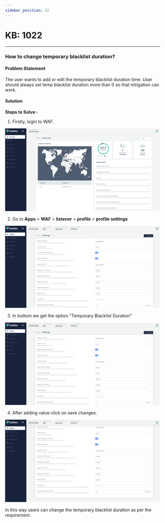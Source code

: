 ```yaml
---
sidebar_position: 22
---
```


# KB: 1022
-----------

### **How to change temporary blacklist duration?**

#### **Problem Statement**

The user wants to add or edit the temporary blacklist duration time. User should always set temp blacklist duration more than 0 so that mitigation can work.

#### **Solution**

**Steps to Solve**:-

1. Firstly, login to WAF.

![kb-1022](/img/waf/v7/kb/overview_kb_1022_1.png)

2. Go to **Apps** > **WAF** > **listener** > **profile** > **profile settings**

![kb-1022](/img/waf/v7/kb/settings_kb_1022_2.png)

3. In bottom we get the option "Temporary Blacklist Duration"

![kb-1022](/img/waf/v7/kb/settings_kb_1022_2.png)

4. After adding value click on save changes.

![kb-1022](/img/waf/v7/kb/settings_kb_1022_3.png)

In this way users can change the temporary blacklist duration as per the requirement.

